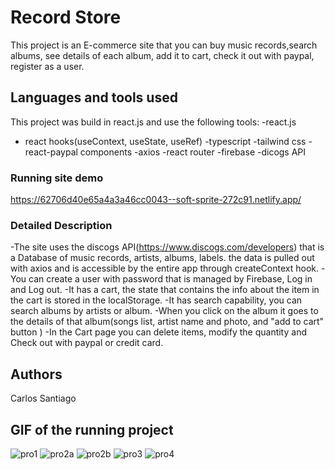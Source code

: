 # Record Store

This project is an E-commerce site that you can buy music records,search albums, see details of each album, add it to cart, check it out with paypal, register as a user.

## Languages and tools used

This project was build in react.js and use the following tools:
-react.js

- react hooks(useContext, useState, useRef)
  -typescript
  -tailwind css
  -react-paypal components
  -axios
  -react router
  -firebase
  -dicogs API

### Running site demo

https://62706d40e65a4a3a46cc0043--soft-sprite-272c91.netlify.app/

### Detailed Description

-The site uses the discogs API(https://www.discogs.com/developers) that is a Database of music records, artists, albums, labels. the data is pulled out with axios and is accessible by the entire app through createContext hook.
-You can create a user with password that is managed by Firebase, Log in and Log out.
-It has a cart, the state that contains the info about the item in the cart is stored in the localStorage.
-It has search capability, you can search albums by artists or album.
-When you click on the album it goes to the details of that album(songs list, artist name and photo, and "add to cart" button )
-In the Cart page you can delete items, modify the quantity and Check out with paypal or credit card.

## Authors

Carlos Santiago

## GIF of the running project
![pro1](https://user-images.githubusercontent.com/66339441/166740646-1dbcb658-0c88-41ce-aa7a-ce99fbab4f37.gif)
![pro2a](https://user-images.githubusercontent.com/66339441/166740688-29c022e5-b44b-425a-80dd-e741740719bb.gif)
![pro2b](https://user-images.githubusercontent.com/66339441/166740695-cfb995d4-f14e-4241-8770-0cc618556d22.gif)
![pro3](https://user-images.githubusercontent.com/66339441/166740709-e3c7a47c-afc3-422c-9e72-22f08d717b43.gif)
![pro4](https://user-images.githubusercontent.com/66339441/166740722-56f014f2-961f-4325-af16-136921c636af.gif)

